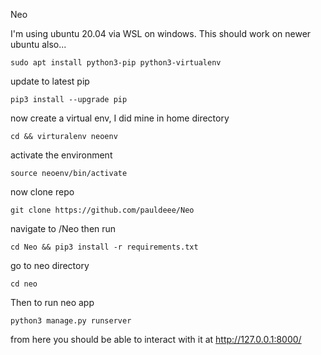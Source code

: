 Neo

I'm using ubuntu 20.04 via WSL on windows. This should work on newer ubuntu also...

`sudo apt install python3-pip python3-virtualenv`

update to latest pip

`pip3 install --upgrade pip`

now create a virtual env, I did mine in home directory

`cd && virturalenv neoenv`

activate the environment

`source neoenv/bin/activate`

now clone repo

`git clone https://github.com/pauldeee/Neo`

navigate to /Neo then run

`cd Neo && pip3 install -r requirements.txt`

go to neo directory

`cd neo`

Then to run neo app

`python3 manage.py runserver`

from here you should be able to interact with it at http://127.0.0.1:8000/
